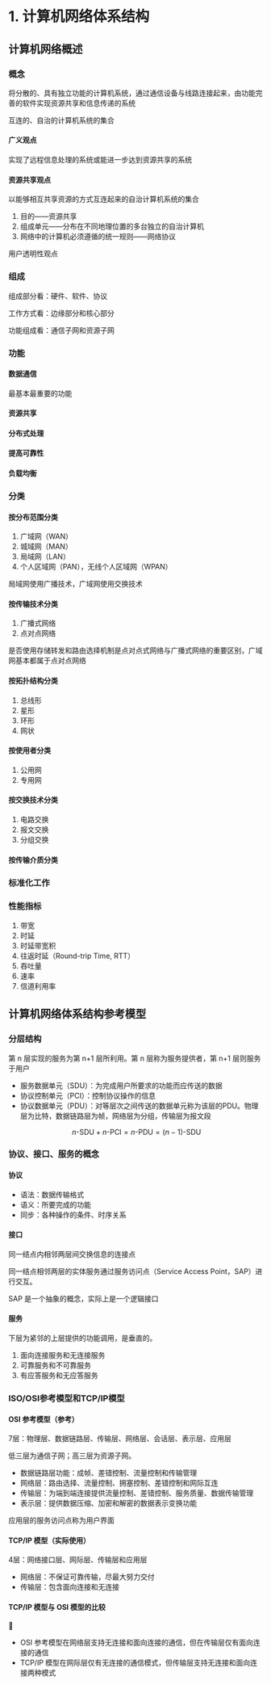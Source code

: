 # 1. 计算机网络体系结构

## 计算机网络概述

### 概念

将分散的、具有独立功能的计算机系统，通过通信设备与线路连接起来，由功能完善的软件实现资源共享和信息传递的系统

互连的、自治的计算机系统的集合

#### 广义观点

实现了远程信息处理的系统或能进一步达到资源共享的系统

#### 资源共享观点

以能够相互共享资源的方式互连起来的自治计算机系统的集合

1. 目的——资源共享
2. 组成单元——分布在不同地理位置的多台独立的自治计算机
3. 网络中的计算机必须遵循的统一规则——网络协议

用户透明性观点

### 组成

组成部分看：硬件、软件、协议

工作方式看：边缘部分和核心部分

功能组成看：通信子网和资源子网

### 功能

#### 数据通信

最基本最重要的功能

#### 资源共享

#### 分布式处理

#### 提高可靠性

#### 负载均衡

### 分类

#### 按分布范围分类

1. 广域网（WAN）
2. 城域网（MAN）
3. 局域网（LAN）
4. 个人区域网（PAN），无线个人区域网（WPAN）

局域网使用广播技术，广域网使用交换技术

#### 按传输技术分类

1. 广播式网络
2. 点对点网络

是否使用存储转发和路由选择机制是点对点式网络与广播式网络的重要区别，广域网基本都属于点对点网络

#### 按拓扑结构分类

1. 总线形
2. 星形
3. 环形
4. 网状

#### 按使用者分类

1. 公用网
2. 专用网

#### 按交换技术分类

1. 电路交换
2. 报文交换
3. 分组交换

#### 按传输介质分类

### 标准化工作

### 性能指标

1. 带宽
2. 时延
3. 时延带宽积
4. 往返时延（Round-trip Time, RTT）
5. 吞吐量
6. 速率
7. 信道利用率

## 计算机网络体系结构参考模型

### 分层结构

第 n 层实现的服务为第 n+1 层所利用。第 n 层称为服务提供者，第 n+1 层则服务于用户

- 服务数据单元（SDU）：为完成用户所要求的功能而应传送的数据
- 协议控制单元（PCI）：控制协议操作的信息
- 协议数据单元（PDU）：对等层次之间传送的数据单元称为该层的PDU。物理层为比特，数据链路层为帧，网络层为分组，传输层为报文段

$$
\mathrm{~}n\text{-}\mathrm{SDU}+n\text{-}\mathrm{PCI}=n\text{-}\mathrm{PDU}=(n-1)\text{-}\mathrm{SDU}
$$

### 协议、接口、服务的概念

#### 协议

- 语法：数据传输格式
- 语义：所要完成的功能
- 同步：各种操作的条件、时序关系

#### 接口

同一结点内相邻两层间交换信息的连接点

同一结点相邻两层的实体服务通过服务访问点（Service Access Point，SAP）进行交互。

SAP 是一个抽象的概念，实际上是一个逻辑接口

#### 服务

下层为紧邻的上层提供的功能调用，是垂直的。

1. 面向连接服务和无连接服务
2. 可靠服务和不可靠服务
3. 有应答服务和无应答服务

### ISO/OSI参考模型和TCP/IP模型

#### OSI 参考模型（参考）

7层：物理层、数据链路层、传输层、网络层、会话层、表示层、应用层

低三层为通信子网；高三层为资源子网。

- 数据链路层功能：成帧、差错控制、流量控制和传输管理
- 网络层：路由选择、流量控制、拥塞控制、差错控制和网际互连
- 传输层：为端到端连接提供流量控制、差错控制、服务质量、数据传输管理
- 表示层：提供数据压缩、加密和解密的数据表示变换功能

应用层的服务访问点称为用户界面

#### TCP/IP 模型（实际使用）

4层：网络接口层、网际层、传输层和应用层

- 网络层：不保证可靠传输，尽最大努力交付
- 传输层：包含面向连接和无连接

#### TCP/IP 模型与 OSI 模型的比较

:star2:

- OSI 参考模型在网络层支持无连接和面向连接的通信，但在传输层仅有面向连接的通信
- TCP/IP 模型在网际层仅有无连接的通信模式，但传输层支持无连接和面向连接两种模式